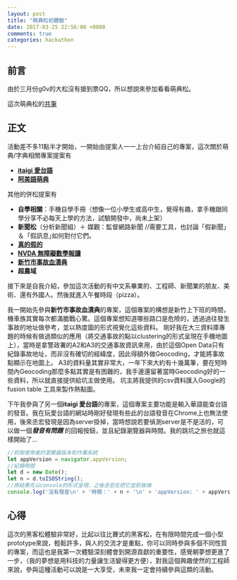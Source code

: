 ```yaml
---
layout: post
title: "萌典松初體驗"
date: 2017-03-25 22:56:08 +0800
comments: true
categories: hackathon
---
```

## 前言
由於三月份g0v的大松沒有搶到票QQ，所以想說來參加看看萌典松。

這次萌典松的[共筆](https://g0v.hackpad.com/-moed19ct-thf3yfLZhVq)

## 正文
活動差不多11點半才開始，一開始由提案人一一上台介紹自己的專案，這次關於萌典/字典相關專案提案有

+ [**itaigi 愛台語**](https://g0v.hackpad.com/moed7ct-taigi-neologism#iTaigi-)
+ [**阿美語萌典**](https://amis.moedict.tw/#:talod)

其他的併松提案有

+ **自學相關**：手機自學手冊（想像一位小學生或高中生，覺得有趣，拿手機跟同學分享不必每天上學的方法，試驗開發中，尚未上架）
+ **新聞松**（分析新聞組）＋ 媒觀：監督網路新聞 //需要工具，也討論「假新聞」＆「假訊息｣如何對付它們。
+ [**真的假的**](http://謠言.大平台.tw)
+ [**NVDA 無障礙數學報讀**](https://g0v.hackpad.com/NVDA--lJMlFXtAcBt)
+ [**新竹市事故血漬典**](https://g0v.hackpad.com/BiGOZBfzPNS)
+ **超農域**

接下來是自我介紹，參加這次活動的有中文系畢業的、工程師、新聞業的朋友、美術、還有外國人。然後就進入午餐時段（pizza）。

我一開始先參與**新竹市事故血漬典**的專案，這個專案的構想是新竹上下班的時間，機車族其實每次都滿膽戰心驚。這個專案想知道哪些路口是危險的，透過過往發生事故的地址做參考，並以熱度圖的形式視覺化這些資料。
剛好我在大三資料庫專題的時候有做過類似的應用（將交通事故的點以clustering的形式呈現在手機地圖上），當時是拿警政署的A2和A3的交通事故資訊來用，由於這個Open Data只有紀錄事故地址，而非沒有確切的經緯度，因此得額外做Geocoding，才能將事故點顯示在地圖上。
A3的資料量其實非常大，一年下來大約有十幾萬筆，要在短時間內Geocoding那麼多點其實是有困難的，我手邊還留著當時Geocoding好的一些資料，所以就直接提供給坑主做使用。
坑主將我提供的csv資料匯入Google的fusion table 工具來製作熱點圖。

下午我參與了另一個**itaigi 愛台語**的專案，這個專案主要功能是輸入華語能查台語的發音。我在玩愛台語的網站時剛好發現有些此的台語發音在Chrome上也無法使用，後來丞宏發現是因為server掛掉，當時想說若要偵測server是不是活的，可以做一個***發音有問題*** 的回報按鈕，並且紀錄瀏覽器與時間。我的跳坑之旅也就這樣開始了...
```javascript
//抓取使用者的瀏覽器版本和作業系統
let appVersion = navigator.appVersion;
//紀錄時間
let d = new Date();
let n = d.toISOString();
//將結果先以console的形式呈現，之後丞宏在把它並到後端
console.log('沒有發音\n' + '時間：' + n + '\n' + 'appVersion: ' + appVersion);
```

## 心得

這次的黑客松體驗非常好，比起以往比賽式的黑客松，在有限時間完成一個小型prototype來說，輕鬆許多，與人的交流才是重點，你可以同時參與多個不同性質的專案，而這也是我第一次體驗深刻體會到開源貢獻的重要性，感覺朝夢想更進了一步，（我的夢想是用科技的力量讓生活變得更方便），對我這個興趣使然的工程師來說，參與這種活動可以說是一大享受，未來我一定會持續參與這類的活動。
